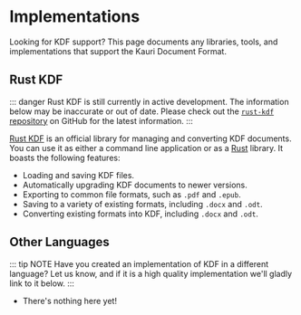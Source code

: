 # Implementations

Looking for KDF support? This page documents any libraries, tools, and
implementations that support the Kauri Document Format.


## Rust KDF <Badge text="Official" type="tip" /> 

::: danger
Rust KDF is still currently in active development. The information below may be
inaccurate or out of date. Please check out the [`rust-kdf` repository][1] on
GitHub for the latest information.
:::

[Rust KDF][1] is an official library for managing and converting KDF documents.
You can use it as either a command line application or as a [Rust][2] library.
It boasts the following features:

 - Loading and saving KDF files.
 - Automatically upgrading KDF documents to newer versions.
 - Exporting to common file formats, such as `.pdf` and `.epub`.
 - Saving to a variety of existing formats, including `.docx` and `.odt`.
 - Converting existing formats into KDF, including `.docx` and `.odt`.


## Other Languages

::: tip NOTE
Have you created an implementation of KDF in a different language? Let us know,
and if it is a high quality implementation we'll gladly link to it below.
:::

 - There's nothing here yet!

[1]: https://github.com/sean0x42/rust-kdf
[2]: https://dart.dev
